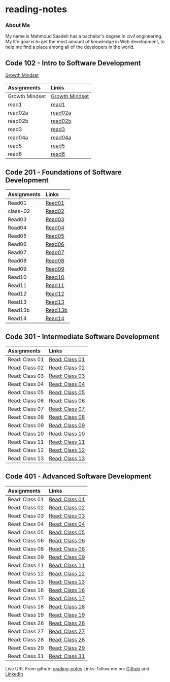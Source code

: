 # reading-notes

### About Me

My name is Mahmoud Saadeh has a bachelor's degree in civil engineering.
My life goal is to get the most amount of knowledge in Web development, to help me find a place among all of the developers in the world.

## Code 102 - Intro to Software Development

[Growth Mindset](102/Growth-Mindset.md)

| Assignments    | Links                                   |
| :------------- | :-------------------------------------- |
| Growth Mindset | [Growth Mindset](102/Growth-Mindset.md) |
| read1          | [read1](102/read1.md)                   |
| read02a        | [read02a](102/read02a.md)               |
| read02b        | [read02b](102/read02b.md)               |
| read3          | [read3](102/read3.md)                   |
| read04a        | [read04a](102/read04a.md)               |
| read5          | [read5](102/read5.md)                   |
| read6          | [read6](102/read6.md)                   |

## Code 201 - Foundations of Software Development

| Assignments | Links                     |
| :---------- | :------------------------ |
| Read01      | [Read01](201/Read01.md)   |
| class-02    | [Read02](201/class-02.md) |
| Read03      | [Read03](201/Read03.md)   |
| Read04      | [Read04](201/Read04.md)   |
| Read05      | [Read05](201/Read05.md)   |
| Read06      | [Read06](201/Read06.md)   |
| Read07      | [Read07](201/Read07.md)   |
| Read08      | [Read08](201/Read08.md)   |
| Read09      | [Read09](201/Read09.md)   |
| Read10      | [Read10](201/Read10.md)   |
| Read11      | [Read11](201/Read11.md)   |
| Read12      | [Read12](201/Read12.md)   |
| Read13      | [Read13](201/Read13.md)   |
| Read13b     | [Read13b](201/Read13b.md) |
| Read14      | [Read14](201/Read14.md)   |

## Code 301 - Intermediate Software Development

| Assignments    | Links                                |
| :------------- | :----------------------------------- |
| Read: Class 01 | [Read: Class 01](301/ReadClass01.md) |
| Read: Class 02 | [Read: Class 02](301/ReadClass02.md) |
| Read: Class 03 | [Read: Class 03](301/ReadClass03.md) |
| Read: Class 04 | [Read: Class 04](301/ReadClass04.md) |
| Read: Class 05 | [Read: Class 05](301/ReadClass05.md) |
| Read: Class 06 | [Read: Class 06](301/ReadClass06.md) |
| Read: Class 07 | [Read: Class 07](301/ReadClass07.md) |
| Read: Class 08 | [Read: Class 08](301/ReadClass08.md) |
| Read: Class 09 | [Read: Class 09](301/ReadClass09.md) |
| Read: Class 10 | [Read: Class 10](301/ReadClass10.md) |
| Read: Class 11 | [Read: Class 11](301/ReadClass11.md) |
| Read: Class 12 | [Read: Class 12](301/ReadClass12.md) |
| Read: Class 13 | [Read: Class 13](301/ReadClass13.md) |

## Code 401 - Advanced Software Development

| Assignments    | Links                                |
| :------------- | :----------------------------------- |
| Read: Class 01 | [Read: Class 01](401/ReadClass01.md) |
| Read: Class 02 | [Read: Class 02](401/ReadClass02.md) |
| Read: Class 03 | [Read: Class 03](401/ReadClass03.md) |
| Read: Class 04 | [Read: Class 04](401/ReadClass04.md) |
| Read: Class 05 | [Read: Class 05](401/ReadClass05.md) |
| Read: Class 06 | [Read: Class 06](401/ReadClass06.md) |
| Read: Class 08 | [Read: Class 08](401/ReadClass08.md) |
| Read: Class 09 | [Read: Class 09](401/ReadClass09.md) |
| Read: Class 11 | [Read: Class 11](401/ReadClass11.md) |
| Read: Class 12 | [Read: Class 12](401/ReadClass12.md) |
| Read: Class 13 | [Read: Class 13](401/ReadClass13.md) |
| Read: Class 16 | [Read: Class 16](401/ReadClass16.md) |
| Read: Class 17 | [Read: Class 17](401/ReadClass17.md) |
| Read: Class 18 | [Read: Class 18](401/ReadClass18.md) |
| Read: Class 19 | [Read: Class 19](401/ReadClass19.md) |
| Read: Class 26 | [Read: Class 26](401/ReadClass26.md) |
| Read: Class 27 | [Read: Class 27](401/ReadClass27.md) |
| Read: Class 28 | [Read: Class 28](401/ReadClass28.md) |
| Read: Class 29 | [Read: Class 29](401/ReadClass29.md) |
| Read: Class 31 | [Read: Class 31](401/ReadClass31.md) |

Live URL From github: [reading-notes](https://mahmoud-saadeh.github.io/reading-notes/)
Links: follow me on: [Github](https://github.com/Mahmoud-Saadeh) and [LinkedIn](https://www.linkedin.com/in/mahmoud-saadeh/)
